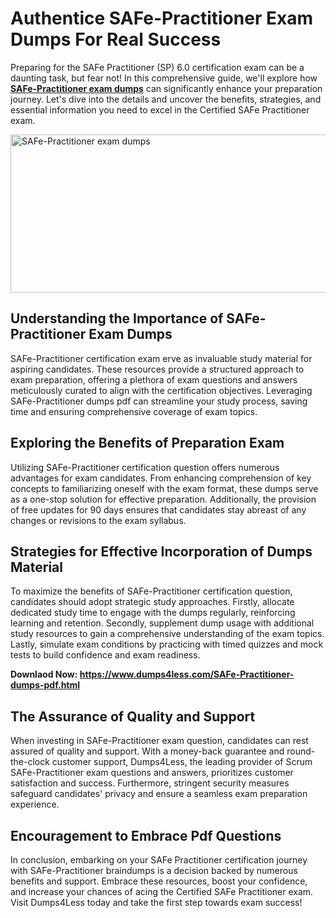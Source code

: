 <h1><strong>Authentice SAFe-Practitioner Exam Dumps For Real Success&nbsp;</strong></h1>
<p>Preparing for the SAFe Practitioner (SP) 6.0 certification exam can be a daunting task, but fear not! In this comprehensive guide, we'll explore how <a href="https://www.dumps4less.com/SAFe-Practitioner-dumps-pdf.html"><strong>SAFe-Practitioner exam dumps</strong></a> can significantly enhance your preparation journey. Let's dive into the details and uncover the benefits, strategies, and essential information you need to excel in the Certified SAFe Practitioner exam.</p>
<p><a href="https://www.dumps4less.com/SAFe-Practitioner-dumps-pdf.html"><img src="https://i.ibb.co/X5n2HkL/image.png" alt="SAFe-Practitioner exam dumps" width="760" height="253" /></a></p>
<h2>Understanding the Importance of SAFe-Practitioner Exam Dumps</h2>
<p>SAFe-Practitioner certification exam erve as invaluable study material for aspiring candidates. These resources provide a structured approach to exam preparation, offering a plethora of exam questions and answers meticulously curated to align with the certification objectives. Leveraging SAFe-Practitioner dumps pdf can streamline your study process, saving time and ensuring comprehensive coverage of exam topics.</p>
<h2>Exploring the Benefits of&nbsp;Preparation&nbsp;Exam</h2>
<p>Utilizing SAFe-Practitioner certification question offers numerous advantages for exam candidates. From enhancing comprehension of key concepts to familiarizing oneself with the exam format, these dumps serve as a one-stop solution for effective preparation. Additionally, the provision of free updates for 90 days ensures that candidates stay abreast of any changes or revisions to the exam syllabus.</p>
<h2>Strategies for Effective Incorporation of Dumps Material</h2>
<p>To maximize the benefits of SAFe-Practitioner certification question, candidates should adopt strategic study approaches. Firstly, allocate dedicated study time to engage with the dumps regularly, reinforcing learning and retention. Secondly, supplement dump usage with additional study resources to gain a comprehensive understanding of the exam topics. Lastly, simulate exam conditions by practicing with timed quizzes and mock tests to build confidence and exam readiness.</p>
<p><strong>Downlaod Now: <a href="https://www.dumps4less.com/SAFe-Practitioner-dumps-pdf.html">https://www.dumps4less.com/SAFe-Practitioner-dumps-pdf.html</a></strong></p>
<h2>The Assurance of Quality and Support</h2>
<p>When investing in SAFe-Practitioner exam question, candidates can rest assured of quality and support. With a money-back guarantee and round-the-clock customer support, Dumps4Less, the leading provider of Scrum SAFe-Practitioner exam questions and answers, prioritizes customer satisfaction and success. Furthermore, stringent security measures safeguard candidates' privacy and ensure a seamless exam preparation experience.</p>
<h2>Encouragement to Embrace&nbsp;Pdf Questions</h2>
<p>In conclusion, embarking on your SAFe Practitioner certification journey with SAFe-Practitioner braindumps is a decision backed by numerous benefits and support. Embrace these resources, boost your confidence, and increase your chances of acing the Certified SAFe Practitioner exam. Visit Dumps4Less today and take the first step towards exam success!</p>
